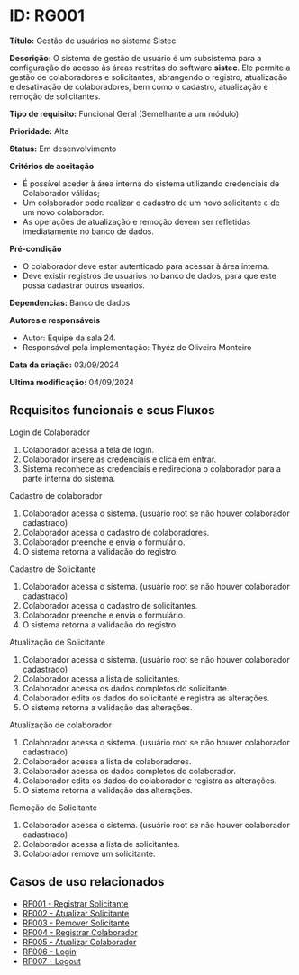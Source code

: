 # ID: RG001

**Título:** Gestão de usuários no sistema Sistec

**Descrição:** O sistema de gestão de usuário é um subsistema para a configuração do acesso às áreas restritas do software **sistec**. Ele permite a gestão de colaboradores e solicitantes, abrangendo o registro, atualização e desativação de colaboradores, bem como o cadastro, atualização e remoção de solicitantes.

**Tipo de requisito:** Funcional Geral (Semelhante a um módulo)

**Prioridade:** Alta

**Status:** Em desenvolvimento

**Critérios de aceitação**
- É possível aceder à área interna do sistema utilizando credenciais de Colaborador válidas;
- Um colaborador pode realizar o cadastro de um novo solicitante e de um novo colaborador.
- As operações de atualização e remoção devem ser refletidas imediatamente no banco de dados.

**Pré-condição**
- O colaborador deve estar autenticado para acessar à área interna.
- Deve existir registros de usuarios no banco de dados, para que este possa cadastrar outros usuarios.

**Dependencias:** Banco de dados

**Autores e responsáveis**
- Autor: Equipe da sala 24.
- Responsável pela implementação: Thyéz de Oliveira Monteiro

**Data da criação:** 03/09/2024

**Ultima modificação:** 04/09/2024

## Requisitos funcionais e seus Fluxos

Login de Colaborador
1. Colaborador acessa a tela de login.
2. Colaborador insere as credenciais e clica em entrar.
3. Sistema reconhece as credenciais e redireciona o colaborador para a parte interna do sistema.

Cadastro de colaborador
1. Colaborador acessa o sistema. (usuário root se não houver colaborador cadastrado)
2. Colaborador acessa o cadastro de colaboradores.
3. Colaborador preenche e envia o formulário.
4. O sistema retorna a validação do registro.

Cadastro de Solicitante
1. Colaborador acessa o sistema. (usuário root se não houver colaborador cadastrado)
2. Colaborador acessa o cadastro de solicitantes.
3. Colaborador preenche e envia o formulário.
4. O sistema retorna a validação do registro.

Atualização de Solicitante
1. Colaborador acessa o sistema. (usuário root se não houver colaborador cadastrado)
2. Colaborador acessa a lista de solicitantes.
3. Colaborador acessa os dados completos do solicitante.
3. Colaborador edita os dados do solicitante e registra as alterações.
4. O sistema retorna a validação das alterações.

Atualização de colaborador
1. Colaborador acessa o sistema. (usuário root se não houver colaborador cadastrado)
2. Colaborador acessa a lista de colaboradores.
3. Colaborador acessa os dados completos do colaborador.
3. Colaborador edita os dados do colaborador e registra as alterações.
4. O sistema retorna a validação das alterações.

Remoção de Solicitante
1. Colaborador acessa o sistema. (usuário root se não houver colaborador cadastrado)
2. Colaborador acessa a lista de solicitantes.
3. Colaborador remove um solicitante.

## Casos de uso relacionados

- [RF001 - Registrar Solicitante](../lista/RF001.md)
- [RF002 - Atualizar Solicitante](../lista/RF002.md)
- [RF003 - Remover Solicitante](../lista/RF003.md)
- [RF004 - Registrar Colaborador](../lista/RF004.md)
- [RF005 - Atualizar Colaborador](../lista/RF005.md)
- [RF006 - Login](../lista/RF006.md)
- [RF007 - Logout](../lista/RF007.md)